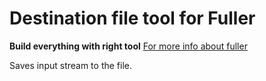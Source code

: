 # Destination file tool for Fuller #
**Build everything with right tool**
[For more info about fuller](https://github.com/fullerjs/fuller)

Saves input stream to the file.
